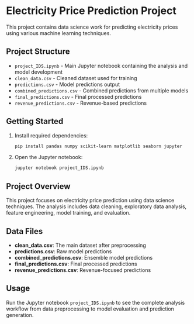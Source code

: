 # Electricity Price Prediction Project

This project contains data science work for predicting electricity prices using various machine learning techniques.

## Project Structure

- `project_IDS.ipynb` - Main Jupyter notebook containing the analysis and model development
- `clean_data.csv` - Cleaned dataset used for training
- `predictions.csv` - Model predictions output
- `combined_predictions.csv` - Combined predictions from multiple models
- `final_predictions.csv` - Final processed predictions
- `revenue_predictions.csv` - Revenue-based predictions

## Getting Started

1. Install required dependencies:
   ```bash
   pip install pandas numpy scikit-learn matplotlib seaborn jupyter
   ```

2. Open the Jupyter notebook:
   ```bash
   jupyter notebook project_IDS.ipynb
   ```

## Project Overview

This project focuses on electricity price prediction using data science techniques. The analysis includes data cleaning, exploratory data analysis, feature engineering, model training, and evaluation.

## Data Files

- **clean_data.csv**: The main dataset after preprocessing
- **predictions.csv**: Raw model predictions
- **combined_predictions.csv**: Ensemble model predictions
- **final_predictions.csv**: Final processed predictions
- **revenue_predictions.csv**: Revenue-focused predictions

## Usage

Run the Jupyter notebook `project_IDS.ipynb` to see the complete analysis workflow from data preprocessing to model evaluation and prediction generation.
